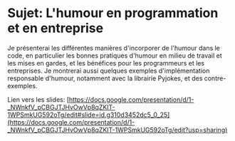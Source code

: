 # Sujet: L'humour en programmation et en entreprise

Je présenterai les différentes manières d'incorporer de l'humour dans le code, en particulier les bonnes pratiques d'humour en milieu de travail et les mises en gardes, 
et les bénéfices pour les programmeurs et les entreprises. Je montrerai aussi quelques exemples d'implémentation responsable d'humour, notamment avec la librairie Pyjokes, et des contre-exemples.

Lien vers les slides: [https://docs.google.com/presentation/d/1-_NWnkfV_pCBGJTJHvOwVp8qZKIT-1WPSmkUG592oTg/edit#slide=id.g310d3452dc5_0_25](https://docs.google.com/presentation/d/1-_NWnkfV_pCBGJTJHvOwVp8qZKIT-1WPSmkUG592oTg/edit?usp=sharing)
